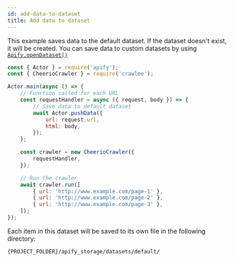 ```yaml
---
id: add-data-to-dataset
title: Add data to dataset
---
```


This example saves data to the default dataset. If the dataset doesn't exist, it will be created.
You can save data to custom datasets by using [`Apify.openDataset()`](../api/apify#opendataset)

```javascript
const { Actor } = require('apify');
const { CheerioCrawler } = require('crawlee');

Actor.main(async () => {
    // Function called for each URL
    const requestHandler = async ({ request, body }) => {
        // Save data to default dataset
        await Actor.pushData({
            url: request.url,
            html: body,
        });
    };

    const crawler = new CheerioCrawler({
        requestHandler,
    });

    // Run the crawler
    await crawler.run([
        { url: 'http://www.example.com/page-1' },
        { url: 'http://www.example.com/page-2' },
        { url: 'http://www.example.com/page-3' },
    ]);
});
```

Each item in this dataset will be saved to its own file in the following directory:

```bash
{PROJECT_FOLDER}/apify_storage/datasets/default/
```
